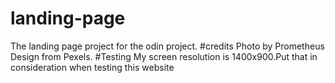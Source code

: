 # landing-page
The landing page project for the odin project.
#credits
Photo by Prometheus Design from Pexels.
#Testing
My screen resolution is 1400x900.Put that in consideration when testing this website